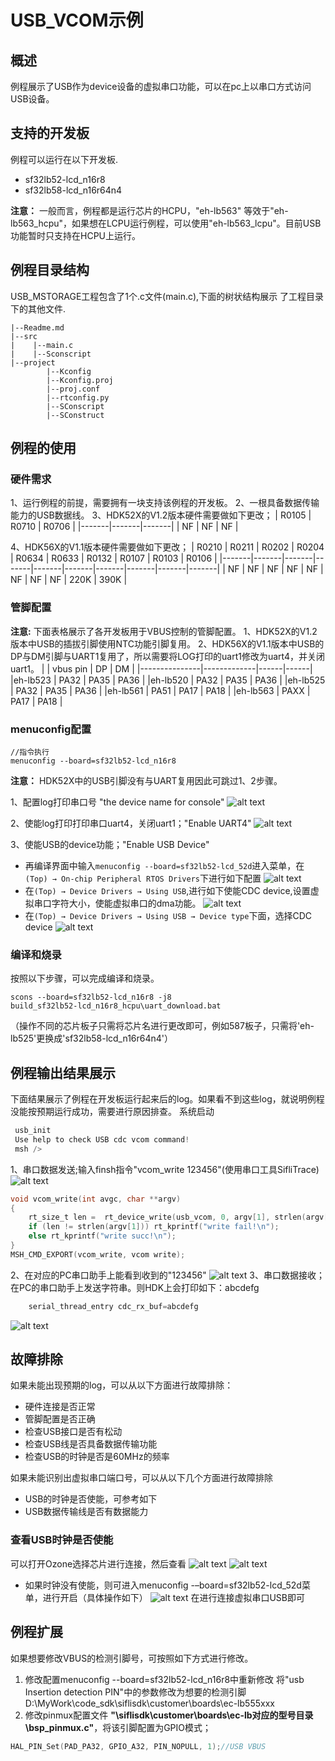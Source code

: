 # USB_VCOM示例
## 概述
例程展示了USB作为device设备的虚拟串口功能，可以在pc上以串口方式访问USB设备。

## 支持的开发板
例程可以运行在以下开发板.<br>
* sf32lb52-lcd_n16r8
* sf32lb58-lcd_n16r64n4

**注意：** 一般而言，例程都是运行芯片的HCPU，"eh-lb563" 等效于"eh-lb563_hcpu"，如果想在LCPU运行例程，可以使用"eh-lb563_lcpu"。目前USB功能暂时只支持在HCPU上运行。

## 例程目录结构
USB_MSTORAGE工程包含了1个.c文件(main.c),下面的树状结构展示 了工程目录下的其他文件.
```
|--Readme.md
|--src
|    |--main.c
|    |--Sconscript
|--project  
        |--Kconfig
        |--Kconfig.proj
        |--proj.conf
        |--rtconfig.py
        |--SConscript
        |--SConstruct
```
## 例程的使用
### 硬件需求
1、运行例程的前提，需要拥有一块支持该例程的开发板。
2、一根具备数据传输能力的USB数据线。
3、HDK52X的V1.2版本硬件需要做如下更改；
| R0105 | R0710 | R0706 |
|-------|-------|-------|
|   NF  |   NF  |   NF  |

4、HDK56X的V1.1版本硬件需要做如下更改；
| R0210 | R0211 | R0202 | R0204 | R0634 | R0633 | R0132 | R0107 | R0103 | R0106 |
|-------|-------|-------|-------|-------|-------|-------|-------|-------|-------|
|   NF  |   NF  |   NF  |   NF  |   NF  |   NF  |   NF  |   NF  | 220K  | 390K  |
### 管脚配置
**注意:** 下面表格展示了各开发板用于VBUS控制的管脚配置。
1、HDK52X的V1.2版本中USB的插拔引脚使用NTC功能引脚复用。
2、HDK56X的V1.1版本中USB的DP与DM引脚与UART1复用了，所以需要将LOG打印的uart1修改为uart4，并关闭uart1。
|               |   vbus pin  |  DP  |  DM  |
|---------------|-------------|------|------|
|eh-lb523    |    PA32     | PA35 | PA36 |
|eh-lb520    |    PA32     | PA35 | PA36 |
|eh-lb525    |    PA32     | PA35 | PA36 |
|eh-lb561    |    PA51     | PA17 | PA18 |
|eh-lb563    |    PAXX     | PA17 | PA18 |

### menuconfig配置
```
//指令执行
menuconfig --board=sf32lb52-lcd_n16r8
```
**注意：** HDK52X中的USB引脚没有与UART复用因此可跳过1、2步骤。

1、配置log打印串口号 "the device name for console"
![alt text](assets/usb_1.jpg)

2、使能log打印打印串口uart4，关闭uart1；"Enable UART4"
![alt text](assets/usb_2.jpg)

3、使能USB的device功能；"Enable USB Device"
* 再编译界面中输入`menuconfig --board=sf32lb52-lcd_52d`进入菜单，在`(Top) → On-chip Peripheral RTOS Drivers`下进行如下配置
![alt text](assets/usb_3.jpg)
* 在`(Top) → Device Drivers → Using USB`,进行如下使能CDC device,设置虚拟串口字符大小，使能虚拟串口的dma功能。
![alt text](assets/enable.png)
* 在`(Top) → Device Drivers → Using USB → Device type`下面，选择CDC device
![alt text](assets/CDC.png)

### 编译和烧录
按照以下步骤，可以完成编译和烧录。

```
scons --board=sf32lb52-lcd_n16r8 -j8
build_sf32lb52-lcd_n16r8_hcpu\uart_download.bat
```

（操作不同的芯片板子只需将芯片名进行更改即可，例如587板子，只需将'eh-lb525'更换成'sf32lb58-lcd_n16r64n4'）

## 例程输出结果展示
下面结果展示了例程在开发板运行起来后的log。如果看不到这些log，就说明例程没能按预期运行成功，需要进行原因排查。
系统启动
```c
 usb_init
 Use help to check USB cdc vcom command!
 msh />
```
1、串口数据发送;输入finsh指令"vcom_write 123456"(使用串口工具SifliTrace)
![alt text](./assets/vcom_write.png)
```c
void vcom_write(int avgc, char **argv)
{
    rt_size_t len =  rt_device_write(usb_vcom, 0, argv[1], strlen(argv[1]));
    if (len != strlen(argv[1])) rt_kprintf("write fail!\n");
    else rt_kprintf("write succ!\n");
}
MSH_CMD_EXPORT(vcom_write, vcom write);
```
2、在对应的PC串口助手上能看到收到的"123456"
![alt text](assets/123456.png)
3、串口数据接收；在PC的串口助手上发送字符串。则HDK上会打印如下：abcdefg
```c
    serial_thread_entry cdc_rx_buf=abcdefg
```
![alt text](assets/abcdefg.png)
 ## 故障排除
如果未能出现预期的log，可以从以下方面进行故障排除：
* 硬件连接是否正常
* 管脚配置是否正确
* 检查USB接口是否有松动
* 检查USB线是否具备数据传输功能
* 检查USB的时钟是否是60MHz的频率

如果未能识别出虚拟串口端口号，可以从以下几个方面进行故障排除
* USB的时钟是否使能，可参考如下
* USB数据传输线是否有数据能力

### 查看USB时钟是否使能
可以打开Ozone选择芯片进行连接，然后查看
![alt text](assets/image.jpg)
![alt text](assets/image-1.jpg)
* 如果时钟没有使能，则可进入menuconfig -–board=sf32lb52-lcd_52d菜单，进行开启（具体操作如下）
![alt text](assets/image2.jpg)
在进行连接虚拟串口USB即可
 ## 例程扩展
 
 如果想要修改VBUS的检测引脚号，可按照如下方式进行修改。
 1.  修改配置menuconfig --board=sf32lb52-lcd_n16r8中重新修改 将"usb Insertion detection PIN"中的参数修改为想要的检测引脚
 D:\MyWork\code_sdk\siflisdk\customer\boards\ec-lb555xxx
 2.  修改pinmux配置文件 **"\siflisdk\customer\boards\ec-lb对应的型号目录\bsp_pinmux.c"**，将该引脚配置为GPIO模式；
  ```c
HAL_PIN_Set(PAD_PA32, GPIO_A32, PIN_NOPULL, 1);//USB VBUS
```